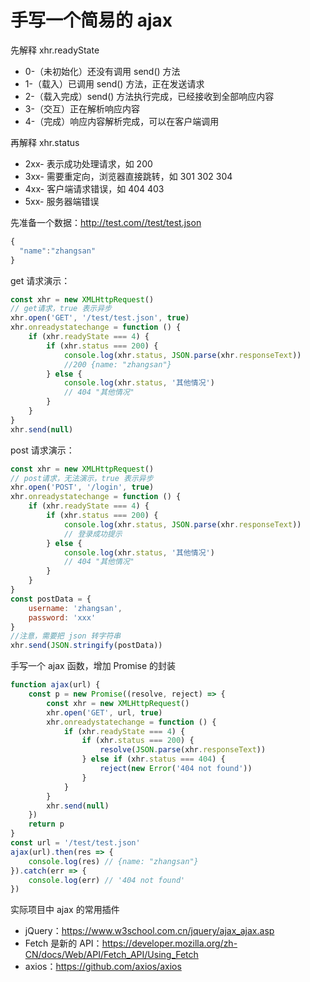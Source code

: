 # 手写一个简易的 ajax

先解释 xhr.readyState

- 0-（未初始化）还没有调用 send() 方法
- 1-（载入）已调用 send() 方法，正在发送请求
- 2-（载入完成）send() 方法执行完成，已经接收到全部响应内容
- 3-（交互）正在解析响应内容
- 4-（完成）响应内容解析完成，可以在客户端调用

再解释 xhr.status

- 2xx- 表示成功处理请求，如 200
- 3xx- 需要重定向，浏览器直接跳转，如 301 302 304
- 4xx- 客户端请求错误，如 404 403
- 5xx- 服务器端错误

先准备一个数据：http://test.com//test/test.json

```js
{
  "name":"zhangsan"
}
```



get 请求演示：

```js
const xhr = new XMLHttpRequest()
// get请求，true 表示异步
xhr.open('GET', '/test/test.json', true)
xhr.onreadystatechange = function () {
    if (xhr.readyState === 4) {
        if (xhr.status === 200) {
            console.log(xhr.status, JSON.parse(xhr.responseText))
            //200 {name: "zhangsan"}
        } else {
            console.log(xhr.status, '其他情况')
            // 404 "其他情况"
        }
    }
}
xhr.send(null)
```



post 请求演示：

```js
const xhr = new XMLHttpRequest()
// post请求，无法演示，true 表示异步
xhr.open('POST', '/login', true)
xhr.onreadystatechange = function () {
    if (xhr.readyState === 4) {
        if (xhr.status === 200) {
            console.log(xhr.status, JSON.parse(xhr.responseText))
            // 登录成功提示
        } else {
            console.log(xhr.status, '其他情况')
            // 404 "其他情况"
        }
    }
}
const postData = {
    username: 'zhangsan',
    password: 'xxx'
}
//注意，需要把 json 转字符串
xhr.send(JSON.stringify(postData))
```



手写一个 ajax 函数，增加 Promise 的封装

```js
function ajax(url) {
    const p = new Promise((resolve, reject) => {
        const xhr = new XMLHttpRequest()
        xhr.open('GET', url, true)
        xhr.onreadystatechange = function () {
            if (xhr.readyState === 4) {
                if (xhr.status === 200) {
                    resolve(JSON.parse(xhr.responseText))
                } else if (xhr.status === 404) {
                    reject(new Error('404 not found'))
                }
            }
        }
        xhr.send(null)
    })
    return p
}
const url = '/test/test.json'
ajax(url).then(res => {
    console.log(res) // {name: "zhangsan"}
}).catch(err => {
    console.log(err) // '404 not found'
})
```



实际项目中 ajax 的常用插件

- jQuery：https://www.w3school.com.cn/jquery/ajax_ajax.asp
- Fetch 是新的 API：https://developer.mozilla.org/zh-CN/docs/Web/API/Fetch_API/Using_Fetch
- axios：https://github.com/axios/axios
